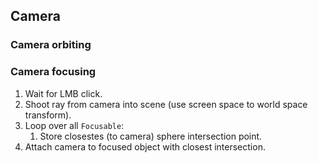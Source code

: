 ## Camera
### Camera orbiting


### Camera focusing
1. Wait for LMB click.
2. Shoot ray from camera into scene (use screen space to world space transform).
3. Loop over all `Focusable`:
    1. Store closestes (to camera) sphere intersection point.
4. Attach camera to focused object with closest intersection.
